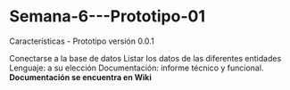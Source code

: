# Semana-6---Prototipo-01
Características - Prototipo versión 0.0.1

Conectarse a la base de datos
Listar los datos de las diferentes entidades
Lenguaje: a su elección
Documentación: informe técnico y funcional.
 **Documentación se encuentra en Wiki**
